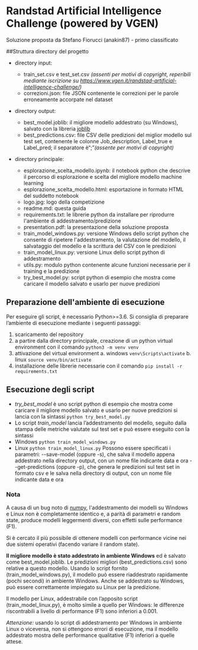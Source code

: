 # Randstad Artificial Intelligence Challenge (powered by VGEN)
Soluzione proposta da Stefano Fiorucci (anakin87) - primo classificato

##Struttura directory del progetto
+ directory input:
    + train_set.csv e test_set.csv *(assenti per motivi di copyright, reperibili mediante iscrizione su https://www.vgen.it/randstad-artificial-intelligence-challenge/)*
    + correzioni.json: file JSON contenente le correzioni per le parole erroneamente
accorpate nel dataset
+ directory output:
    * best_model.joblib: il migliore modello addestrato (su Windows), salvato con
la libreria [joblib](https://scikit-learn.org/stable/modules/model_persistence.html)
    *  best_predictions.csv: file CSV delle predizioni del miglior modello sul test
set, contenente le colonne Job_description, Label_true e Label_pred; il
separatore è“;”*(assente per motivi di copyright)*

+ directory principale:
    + esplorazione_scelta_modello.ipynb: il notebook python che descrive il
percorso di esplorazione e scelta del migliore modello machine learning
    + esplorazione_scelta_modello.html: esportazione in formato HTML del
suddetto notebook
    + logo.jpg: logo della competizione 
    + readme.md: questa guida
	+ requirements.txt: le librerie python da installare per riprodurre l'ambiente di
addestramento/predizione
    + presentation.pdf: la presentazione della soluzione proposta
	+ train_model_windows.py: versione Windows dello script python che
consente di ripetere l'addestramento, la valutazione del modello, il
salvataggio del modello e la scrittura del CSV con le predizioni
	+ train_model_linux.py: versione Linux dello script python di addestramento
	+ utils.py: modulo python contenente alcune funzioni necessarie per il training e
la predizione
	+ try_best_model.py: script python di esempio che mostra come caricare il
modello salvato e usarlo per nuove predizioni

## Preparazione dell'ambiente di esecuzione

Per eseguire gli script, è necessario Python>=3.6.
Si consiglia di preparare l’ambiente di esecuzione mediante i seguenti passaggi:
1. scaricamento del repository
2. a partire dalla directory principale, creazione di un python virtual environment con il
comando
`python3 -m venv venv`
3. attivazione del virtual environment
a. windows
`venv\Scripts\activate`
b. linux
`source venv/bin/activate`
4. installazione delle librerie necessarie con il comando
`pip install -r requirements.txt`

## Esecuzione degli script

- *try_best_model* è uno script python di esempio che mostra come caricare il migliore
modello salvato e usarlo per nuove predizioni
si lancia con la sintassi
`python try_best_model.py`
-  Lo script *train_model* lancia l’addestramento del modello, seguito dalla stampa delle metriche valutate sul test set e può essere eseguito con la sintassi
  - Windows
`python train_model_windows.py`
  - Linux
`python train_model_linux.py`
Possono essere specificati i parametri:
--save-model (oppure -s), che salva il modello appena addestrato nella directory
output, con un nome file indicante data e ora
--get-predictions (oppure -p), che genera le predizioni sul test set in formato csv e le
salva nella directory di output, con un nome file indicante data e ora

### Nota
A causa di un bug noto di [numpy](https://github.com/numpy/numpy/issues/11500), l'addestramento dei modelli su Windows e Linux non è completamente identico e, a parità di parametri e random state, produce
modelli leggermenti diversi, con effetti sulle performance (F1).

Si è cercato il più possibile di ottenere modelli con performance vicine nei due sistemi operativi (facendo variare il random state).

**Il migliore modello è stato addestrato in ambiente Windows** ed è salvato come
best_model.joblib. Le predizioni migliori (best_predictions.csv) sono relative a questo
modello. Usando lo script fornito (train_model_windows.py), il modello può essere
riaddestrato rapidamente (pochi secondi) in ambiente Windows. Anche se addestrato
su Windows, può essere correttamente impiegato su Linux per la predizione.

Il modello per Linux, addestrabile con l’apposito script (train_model_linux.py), è molto
simile a quello per Windows: le differenze riscontrabili a livello di performance (F1)
sono inferiori a 0.001.

*Attenzione:* usando lo script di addestramento per Windows in ambiente Linux o
viceversa, non si ottengono errori di esecuzione, ma il modello addestrato mostra
delle performance qualitative (F1) inferiori a quelle attese.